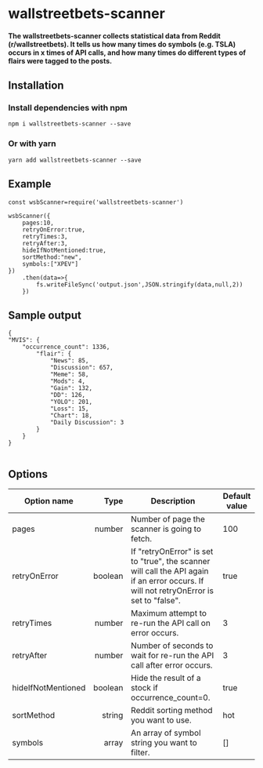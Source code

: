 # wallstreetbets-scanner
#### The wallstreetbets-scanner collects statistical data from Reddit (r/wallstreetbets). It tells us how many times do symbols (e.g. TSLA) occurs in x times of API calls, and how many times do different types of flairs were tagged to the posts.

## Installation
### Install dependencies with npm
```
npm i wallstreetbets-scanner --save
```
### Or with yarn
```
yarn add wallstreetbets-scanner --save
```

## Example
```
const wsbScanner=require('wallstreetbets-scanner')

wsbScanner({
    pages:10,
    retryOnError:true,
    retryTimes:3,
    retryAfter:3,
    hideIfNotMentioned:true,
    sortMethod:"new",
    symbols:["XPEV"]
})
    .then(data=>{
        fs.writeFileSync('output.json',JSON.stringify(data,null,2))
    })

```

## Sample output
```
{
"MVIS": {
    "occurrence_count": 1336,
        "flair": {
            "News": 85,
            "Discussion": 657,
            "Meme": 58,
            "Mods": 4,
            "Gain": 132,
            "DD": 126,
            "YOLO": 201,
            "Loss": 15,
            "Chart": 18,
            "Daily Discussion": 3
        }
    }
}


```

## Options
| Option name        |    Type | Description                                                                                                                             | Default value |
|--------------------|--------:|-----------------------------------------------------------------------------------------------------------------------------------------|---------------|
| pages              | number  | Number of page the scanner is going to fetch.                                                                                           | 100           |
| retryOnError       | boolean | If "retryOnError" is set to "true", the scanner will call the API again if an error occurs. If will not retryOnError is set to "false". | true          |
| retryTimes         | number  | Maximum attempt to re-run the API call on error occurs.                                                                                 | 3             |
| retryAfter         | number  | Number of seconds to wait for re-run the API call after error occurs.                                                                   | 3             |
| hideIfNotMentioned | boolean | Hide the result of a stock if occurrence_count=0.                                                                                       | true          |
| sortMethod         | string  | Reddit sorting method you want to use.                                                                                                  | hot           |
| symbols            | array   | An array of symbol string you want to filter.                                                                                           | []            |


